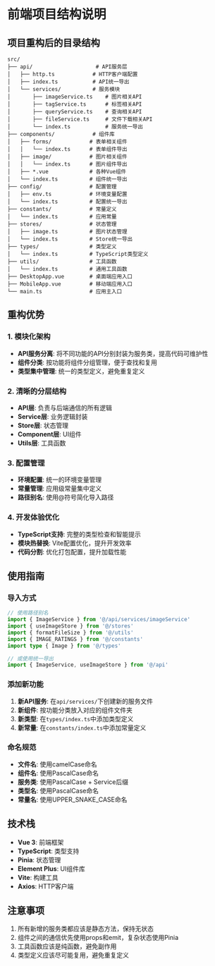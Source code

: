 # 前端项目结构说明

## 项目重构后的目录结构

```
src/
├── api/                    # API服务层
│   ├── http.ts            # HTTP客户端配置
│   ├── index.ts           # API统一导出
│   └── services/          # 服务模块
│       ├── imageService.ts    # 图片相关API
│       ├── tagService.ts      # 标签相关API
│       ├── queryService.ts    # 查询相关API
│       ├── fileService.ts     # 文件下载相关API
│       └── index.ts           # 服务统一导出
├── components/            # 组件库
│   ├── forms/            # 表单相关组件
│   │   └── index.ts      # 表单组件导出
│   ├── image/            # 图片相关组件
│   │   └── index.ts      # 图片组件导出
│   ├── *.vue             # 各种Vue组件
│   └── index.ts          # 组件统一导出
├── config/               # 配置管理
│   ├── env.ts            # 环境变量配置
│   └── index.ts          # 配置统一导出
├── constants/            # 常量定义
│   └── index.ts          # 应用常量
├── stores/               # 状态管理
│   ├── image.ts          # 图片状态管理
│   └── index.ts          # Store统一导出
├── types/                # 类型定义
│   └── index.ts          # TypeScript类型定义
├── utils/                # 工具函数
│   └── index.ts          # 通用工具函数
├── DesktopApp.vue        # 桌面端应用入口
├── MobileApp.vue         # 移动端应用入口
└── main.ts               # 应用主入口
```

## 重构优势

### 1. 模块化架构
- **API服务分离**: 将不同功能的API分别封装为服务类，提高代码可维护性
- **组件分类**: 按功能将组件分组管理，便于查找和复用
- **类型集中管理**: 统一的类型定义，避免重复定义

### 2. 清晰的分层结构
- **API层**: 负责与后端通信的所有逻辑
- **Service层**: 业务逻辑封装
- **Store层**: 状态管理
- **Component层**: UI组件
- **Utils层**: 工具函数

### 3. 配置管理
- **环境配置**: 统一的环境变量管理
- **常量管理**: 应用级常量集中定义
- **路径别名**: 使用@符号简化导入路径

### 4. 开发体验优化
- **TypeScript支持**: 完整的类型检查和智能提示
- **模块热替换**: Vite配置优化，提升开发效率
- **代码分割**: 优化打包配置，提升加载性能

## 使用指南

### 导入方式
```typescript
// 使用路径别名
import { ImageService } from '@/api/services/imageService'
import { useImageStore } from '@/stores'
import { formatFileSize } from '@/utils'
import { IMAGE_RATINGS } from '@/constants'
import type { Image } from '@/types'

// 或使用统一导出
import { ImageService, useImageStore } from '@/api'
```

### 添加新功能
1. **新API服务**: 在`api/services/`下创建新的服务文件
2. **新组件**: 按功能分类放入对应的组件文件夹
3. **新类型**: 在`types/index.ts`中添加类型定义
4. **新常量**: 在`constants/index.ts`中添加常量定义

### 命名规范
- **文件名**: 使用camelCase命名
- **组件名**: 使用PascalCase命名
- **服务类**: 使用PascalCase + Service后缀
- **类型名**: 使用PascalCase命名
- **常量名**: 使用UPPER_SNAKE_CASE命名

## 技术栈

- **Vue 3**: 前端框架
- **TypeScript**: 类型支持
- **Pinia**: 状态管理
- **Element Plus**: UI组件库
- **Vite**: 构建工具
- **Axios**: HTTP客户端

## 注意事项

1. 所有新增的服务类都应该是静态方法，保持无状态
2. 组件之间的通信优先使用props和emit，复杂状态使用Pinia
3. 工具函数应该是纯函数，避免副作用
4. 类型定义应该尽可能复用，避免重复定义
